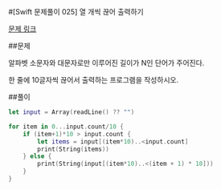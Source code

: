#[Swift 문제풀이 025] 열 개씩 끊어 출력하기 

[문제 링크](https://www.acmicpc.net/problem/11721)

##문제

알파벳 소문자와 대문자로만 이루어진 길이가 N인 단어가 주어진다.

한 줄에 10글자씩 끊어서 출력하는 프로그램을 작성하시오.

##풀이

```swift 
let input = Array(readLine() ?? "")

for item in 0...input.count/10 {
    if (item+1)*10 > input.count {
        let items = input[(item*10)..<input.count]
        print(String(items))
    } else {
        print(String(input[(item*10)..<(item + 1) * 10]))
    }
}
```
